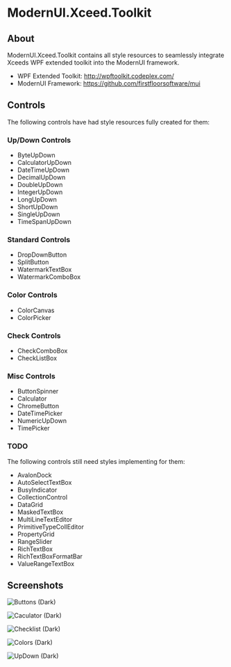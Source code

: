 # ModernUI.Xceed.Toolkit

## About

ModernUI.Xceed.Toolkit contains all style resources to seamlessly integrate Xceeds WPF extended toolkit into the ModernUI framework.

 * WPF Extended Toolkit: http://wpftoolkit.codeplex.com/
 * ModernUI Framework: https://github.com/firstfloorsoftware/mui

## Controls

The following controls have had style resources fully created for them:

### Up/Down Controls

 * ByteUpDown
 * CalculatorUpDown
 * DateTimeUpDown
 * DecimalUpDown
 * DoubleUpDown
 * IntegerUpDown
 * LongUpDown
 * ShortUpDown
 * SingleUpDown
 * TimeSpanUpDown
 
### Standard Controls

 * DropDownButton
 * SplitButton
 * WatermarkTextBox
 * WatermarkComboBox
 
### Color Controls

 * ColorCanvas
 * ColorPicker
 
### Check Controls

 * CheckComboBox
 * CheckListBox
 
### Misc Controls

 * ButtonSpinner
 * Calculator
 * ChromeButton
 * DateTimePicker
 * NumericUpDown
 * TimePicker

### TODO

The following controls still need styles implementing for them:

 * AvalonDock
 * AutoSelectTextBox
 * BusyIndicator
 * CollectionControl
 * DataGrid
 * MaskedTextBox
 * MultiLineTextEditor
 * PrimitiveTypeCollEditor
 * PropertyGrid
 * RangeSlider
 * RichTextBox
 * RichTextBoxFormatBar
 * ValueRangeTextBox
 
## Screenshots

![Buttons (Dark)](https://raw.githubusercontent.com/samoatesgames/mui.extended.toolkit/master/Screenshots/Buttons-Dark.png "Buttons (Dark)")

![Caculator (Dark)](https://raw.githubusercontent.com/samoatesgames/mui.extended.toolkit/master/Screenshots/Caculator-Dark.png "Caculator (Dark)")

![Checklist (Dark)](https://raw.githubusercontent.com/samoatesgames/mui.extended.toolkit/master/Screenshots/Checklist-Dark.png "Checklist (Dark)")

![Colors (Dark)](https://raw.githubusercontent.com/samoatesgames/mui.extended.toolkit/master/Screenshots/Colors-Back.png "Colors (Dark)")

![UpDown (Dark)](https://raw.githubusercontent.com/samoatesgames/mui.extended.toolkit/master/Screenshots/UpDown-Dark.png "UpDown (Dark)")

